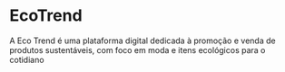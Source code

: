# EcoTrend
A Eco Trend é uma plataforma digital dedicada à promoção e venda de produtos sustentáveis, com foco em moda e itens ecológicos para o cotidiano

